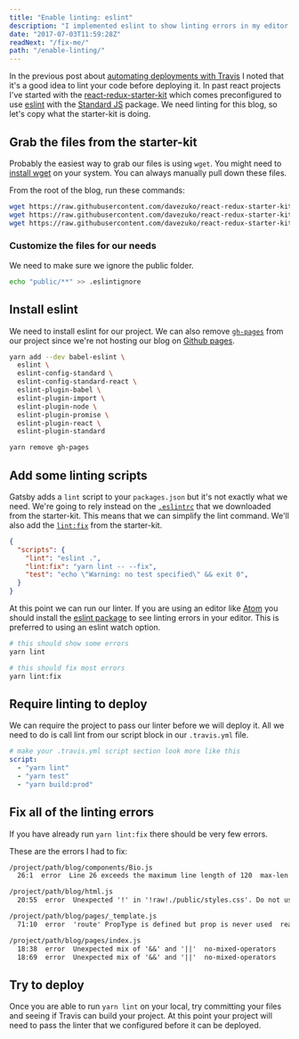 ```yaml
---
title: "Enable linting: eslint"
description: "I implemented eslint to show linting errors in my editor while I worked on my blog."
date: "2017-07-03T11:59:28Z"
readNext: "/fix-me/"
path: "/enable-linting/"
---
```


In the previous post about [automating deployments with Travis](/deploying-travis/) I noted that it's a good idea to lint your code before deploying it. In past react projects I've started with the [react-redux-starter-kit](https://github.com/davezuko/react-redux-starter-kit) which comes preconfigured to use [eslint](http://eslint.org/) with the [Standard JS](https://standardjs.com/) package. We need linting for this blog, so let's copy what the starter-kit is doing.

## Grab the files from the starter-kit
Probably the easiest way to grab our files is using `wget`. You might need to [install wget](http://brewformulas.org/Wget) on your system. You can always manually pull down these files.

From the root of the blog, run these commands:

```bash
wget https://raw.githubusercontent.com/davezuko/react-redux-starter-kit/master/.editorconfig
wget https://raw.githubusercontent.com/davezuko/react-redux-starter-kit/master/.eslintignore
wget https://raw.githubusercontent.com/davezuko/react-redux-starter-kit/master/.eslintrc
```

### Customize the files for our needs
We need to make sure we ignore the public folder.

```bash
echo "public/**" >> .eslintignore
```
## Install eslint
We need to install eslint for our project. We can also remove [`gh-pages`](https://github.com/tschaub/gh-pages) from our project since we're not hosting our blog on [Github pages](https://pages.github.com/).

```bash
yarn add --dev babel-eslint \
  eslint \
  eslint-config-standard \
  eslint-config-standard-react \
  eslint-plugin-babel \
  eslint-plugin-import \
  eslint-plugin-node \
  eslint-plugin-promise \
  eslint-plugin-react \
  eslint-plugin-standard

yarn remove gh-pages
```

## Add some linting scripts
Gatsby adds a `lint` script to your `packages.json` but it's not exactly what we need. We're going to rely instead on the [`.eslintrc`](https://raw.githubusercontent.com/davezuko/react-redux-starter-kit/master/.eslintrc) that we downloaded from the starter-kit. This means that we can simplify the lint command. We'll also add the [`lint:fix`](https://github.com/davezuko/react-redux-starter-kit/blob/c1c4e8c3369d4d9397fa65149acbe6410892b0cf/package.json#L14) from the starter-kit.

```json
{
  "scripts": {
    "lint": "eslint .",
    "lint:fix": "yarn lint -- --fix",
    "test": "echo \"Warning: no test specified\" && exit 0",
  }
}
```

At this point we can run our linter. If you are using an editor like [Atom](https://atom.io/) you should install the [eslint package](https://atom.io/packages/eslint) to see linting errors in your editor. This is preferred to using an eslint watch option.

```bash
# this should show some errors
yarn lint

# this should fix most errors
yarn lint:fix
```

## Require linting to deploy
We can require the project to pass our linter before we will deploy it. All we need to do is call lint from our script block in our `.travis.yml` file.

```yaml
# make your .travis.yml script section look more like this
script:
  - "yarn lint"
  - "yarn test"
  - "yarn build:prod"
```

## Fix all of the linting errors
If you have already run `yarn lint:fix` there should be very few errors.

These are the errors I had to fix:

```txt
/project/path/blog/components/Bio.js
  26:1  error  Line 26 exceeds the maximum line length of 120  max-len

/project/path/blog/html.js
  20:55  error  Unexpected '!' in '!raw!./public/styles.css'. Do not use import syntax to configure webpack loaders  import/no-webpack-loader-syntax

/project/path/blog/pages/_template.js
  71:10  error  'route' PropType is defined but prop is never used  react/no-unused-prop-types

/project/path/blog/pages/index.js
  18:38  error  Unexpected mix of '&&' and '||'  no-mixed-operators
  18:69  error  Unexpected mix of '&&' and '||'  no-mixed-operators
```

## Try to deploy
Once you are able to run `yarn lint` on your local, try committing your files and seeing if Travis can build your project. At this point your project will need to pass the linter that we configured before it can be deployed.
